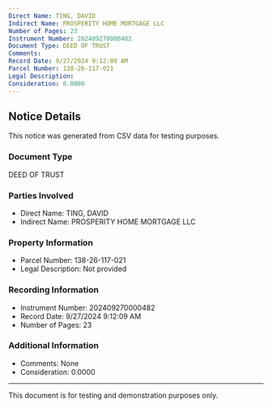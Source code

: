 ```yaml
---
Direct Name: TING, DAVID
Indirect Name: PROSPERITY HOME MORTGAGE LLC
Number of Pages: 23
Instrument Number: 202409270000482
Document Type: DEED OF TRUST
Comments: 
Record Date: 9/27/2024 9:12:09 AM
Parcel Number: 138-26-117-021
Legal Description: 
Consideration: 0.0000
---
```


## Notice Details

This notice was generated from CSV data for testing purposes.

### Document Type
DEED OF TRUST

### Parties Involved
- Direct Name: TING, DAVID
- Indirect Name: PROSPERITY HOME MORTGAGE LLC

### Property Information
- Parcel Number: 138-26-117-021
- Legal Description: Not provided

### Recording Information
- Instrument Number: 202409270000482
- Record Date: 9/27/2024 9:12:09 AM
- Number of Pages: 23

### Additional Information
- Comments: None
- Consideration: 0.0000

---

This document is for testing and demonstration purposes only.
